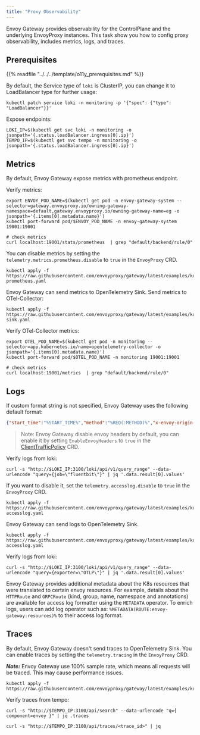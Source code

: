 ```yaml
---
title: "Proxy Observability"
---
```


Envoy Gateway provides observability for the ControlPlane and the underlying EnvoyProxy instances.
This task show you how to config proxy observability, includes metrics, logs, and traces.

## Prerequisites

{{% readfile "../../../template/o11y_prerequisites.md" %}}

By default, the Service type of `loki` is ClusterIP, you can change it to LoadBalancer type for further usage:

```shell
kubectl patch service loki -n monitoring -p '{"spec": {"type": "LoadBalancer"}}'
```

Expose endpoints:

```shell
LOKI_IP=$(kubectl get svc loki -n monitoring -o jsonpath='{.status.loadBalancer.ingress[0].ip}')
TEMPO_IP=$(kubectl get svc tempo -n monitoring -o jsonpath='{.status.loadBalancer.ingress[0].ip}')
```

## Metrics

By default, Envoy Gateway expose metrics with prometheus endpoint. 

Verify metrics:

```shell
export ENVOY_POD_NAME=$(kubectl get pod -n envoy-gateway-system --selector=gateway.envoyproxy.io/owning-gateway-namespace=default,gateway.envoyproxy.io/owning-gateway-name=eg -o jsonpath='{.items[0].metadata.name}')
kubectl port-forward pod/$ENVOY_POD_NAME -n envoy-gateway-system 19001:19001

# check metrics 
curl localhost:19001/stats/prometheus  | grep "default/backend/rule/0"
```

You can disable metrics by setting the `telemetry.metrics.prometheus.disable` to `true` in the `EnvoyProxy` CRD.

```shell
kubectl apply -f https://raw.githubusercontent.com/envoyproxy/gateway/latest/examples/kubernetes/metric/disable-prometheus.yaml
```

Envoy Gateway can send metrics to OpenTelemetry Sink.
Send metrics to OTel-Collector:

```shell
kubectl apply -f https://raw.githubusercontent.com/envoyproxy/gateway/latest/examples/kubernetes/metric/otel-sink.yaml
```

Verify OTel-Collector metrics:

```shell
export OTEL_POD_NAME=$(kubectl get pod -n monitoring --selector=app.kubernetes.io/name=opentelemetry-collector -o jsonpath='{.items[0].metadata.name}')
kubectl port-forward pod/$OTEL_POD_NAME -n monitoring 19001:19001

# check metrics 
curl localhost:19001/metrics  | grep "default/backend/rule/0"
```

## Logs

If custom format string is not specified, Envoy Gateway uses the following default format:

```json
{"start_time":"%START_TIME%","method":"%REQ(:METHOD)%","x-envoy-origin-path":"%REQ(X-ENVOY-ORIGINAL-PATH?:PATH)%","protocol":"%PROTOCOL%","response_code":"%RESPONSE_CODE%","response_flags":"%RESPONSE_FLAGS%","response_code_details":"%RESPONSE_CODE_DETAILS%","connection_termination_details":"%CONNECTION_TERMINATION_DETAILS%","upstream_transport_failure_reason":"%UPSTREAM_TRANSPORT_FAILURE_REASON%","bytes_received":"%BYTES_RECEIVED%","bytes_sent":"%BYTES_SENT%","duration":"%DURATION%","x-envoy-upstream-service-time":"%RESP(X-ENVOY-UPSTREAM-SERVICE-TIME)%","x-forwarded-for":"%REQ(X-FORWARDED-FOR)%","user-agent":"%REQ(USER-AGENT)%","x-request-id":"%REQ(X-REQUEST-ID)%",":authority":"%REQ(:AUTHORITY)%","upstream_host":"%UPSTREAM_HOST%","upstream_cluster":"%UPSTREAM_CLUSTER%","upstream_local_address":"%UPSTREAM_LOCAL_ADDRESS%","downstream_local_address":"%DOWNSTREAM_LOCAL_ADDRESS%","downstream_remote_address":"%DOWNSTREAM_REMOTE_ADDRESS%","requested_server_name":"%REQUESTED_SERVER_NAME%","route_name":"%ROUTE_NAME%"}
```

> Note: Envoy Gateway disable envoy headers by default, you can enable it by setting `EnableEnvoyHeaders` to `true` in the [ClientTrafficPolicy](../../api/extension_types#backendtrafficpolicy) CRD.


Verify logs from loki:

```shell
curl -s "http://$LOKI_IP:3100/loki/api/v1/query_range" --data-urlencode "query={job=\"fluentbit\"}" | jq '.data.result[0].values'
```

If you want to disable it, set the `telemetry.accesslog.disable` to `true` in the `EnvoyProxy` CRD.

```shell
kubectl apply -f https://raw.githubusercontent.com/envoyproxy/gateway/latest/examples/kubernetes/accesslog/disable-accesslog.yaml
```

Envoy Gateway can send logs to OpenTelemetry Sink.

```shell
kubectl apply -f https://raw.githubusercontent.com/envoyproxy/gateway/latest/examples/kubernetes/accesslog/otel-accesslog.yaml
```

Verify logs from loki:

```shell
curl -s "http://$LOKI_IP:3100/loki/api/v1/query_range" --data-urlencode "query={exporter=\"OTLP\"}" | jq '.data.result[0].values'
```

Envoy Gateway provides additional metadata about the K8s resources that were translated to  certain envoy resources. 
For example, details about the `HTTPRoute` and `GRPCRoute` (kind, group, name, namespace and annotations) are available 
for access log formatter using the `METADATA` operator. To enrich logs, users can add log operator such as: 
`%METADATA(ROUTE:envoy-gateway:resources)%` to their access log format. 


## Traces

By default, Envoy Gateway doesn't send traces to OpenTelemetry Sink.
You can enable traces by setting the `telemetry.tracing` in the `EnvoyProxy` CRD.

***Note:*** Envoy Gateway use 100% sample rate, which means all requests will be traced. This may cause performance issues.

```shell
kubectl apply -f https://raw.githubusercontent.com/envoyproxy/gateway/latest/examples/kubernetes/tracing/default.yaml
```

Verify traces from tempo:

```shell
curl -s "http://$TEMPO_IP:3100/api/search" --data-urlencode "q={ component=envoy }" | jq .traces
```

```shell
curl -s "http://$TEMPO_IP:3100/api/traces/<trace_id>" | jq
```
